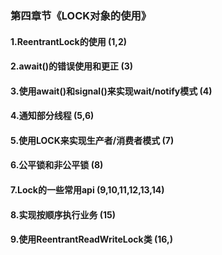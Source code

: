 ### 第四章节《LOCK对象的使用》
#### 1.ReentrantLock的使用  (1,2)
#### 2.await()的错误使用和更正  (3)
#### 3.使用await()和signal()来实现wait/notify模式  (4)
#### 4.通知部分线程  (5,6)
#### 5.使用LOCK来实现生产者/消费者模式  (7)
#### 6.公平锁和非公平锁  (8)
#### 7.Lock的一些常用api  (9,10,11,12,13,14)
#### 8.实现按顺序执行业务  (15)
#### 9.使用ReentrantReadWriteLock类  (16,)
